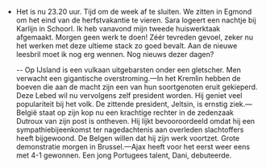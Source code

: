 - Het is nu 23.20 uur. Tijd om de week af te sluiten. We zitten in Egmond om het eind van de herfstvakantie te vieren. Sara logeert een nachtje bij Karlijn in Schoorl. Ik heb vanavond mijn tweede huiswerktaak afgemaakt. Morgen geen werk te doen! Zéér tevreden gevoel, zeker nu het werken met deze ultieme stack zo goed bevalt. Aan de nieuwe leesbril moet ik nog erg wennen. Nog nieuws dezer dagen?
  
  -- Op IJsland is een vulkaan uitgebarsten onder een gletscher. Men verwacht een gigantische overstroming.—In het Kremlin hebben de boeven die aan de macht zijn een van hun soortgenoten eruit gekieperd. Deze Lebed wil nu vervolgens zelf president worden. Hij geniet veel populariteit bij het volk. De zittende president, Jeltsin, is ernstig ziek.—België staat op zijn kop nu een krachtige rechter in de zedenzaak Dutroux van zijn post is ontheven. Hij lijkt bevooroordeeld omdat hij een sympathiebijeenkomst ter nagedachtenis aan overleden slachtoffers heeft bijgewoond. De Belgen willen dat hij zijn werk voortzet. Grote demonstratie morgen in Brussel.—Ajax heeft voor het eerst weer eens met 4-1 gewonnen. Een jong Portugees talent, Dani, debuteerde.